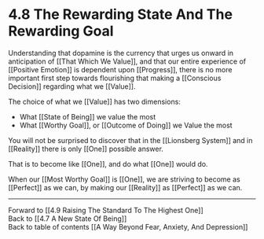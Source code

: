 # 4.8 The Rewarding State And The Rewarding Goal

Understanding that dopamine is the currency that urges us onward in anticipation of [[That Which We Value]], and that our entire experience of [[Positive Emotion]] is dependent upon [[Progress]], there is no more important first step towards flourishing that making a [[Conscious Decision]] regarding what we [[Value]]. 

The choice of what we [[Value]] has two dimensions: 

- What [[State of Being]] we value the most 
- What [[Worthy Goal]], or [[Outcome of Doing]] we Value the most  

You will not be surprised to discover that in the [[Lionsberg System]] and in [[Reality]] there is only [[One]] possible answer. 

That is to become like [[One]], and do what [[One]] would do. 

When our [[Most Worthy Goal]] is [[One]], we are striving to become as [[Perfect]] as we can, by making our [[Reality]] as [[Perfect]] as we can. 

___

Forward to [[4.9 Raising The Standard To The Highest One]]        
Back to [[4.7 A New State Of Being]]      
Back to table of contents [[A Way Beyond Fear, Anxiety, And Depression]]   
